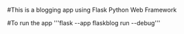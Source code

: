 #This is a blogging app using Flask Python Web Framework

#To run the app
'''flask --app flaskblog run --debug'''
